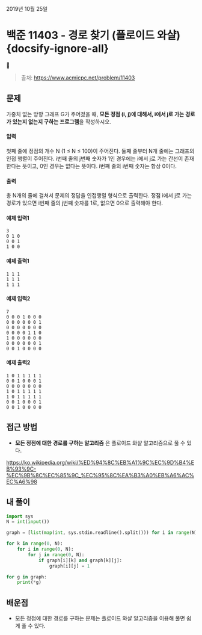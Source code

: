 
2019년 10월 25일

# 백준 11403 - 경로 찾기 (플로이드 와샬) {docsify-ignore-all}

> 출처: https://www.acmicpc.net/problem/11403

## 문제

가중치 없는 방향 그래프 G가 주어졌을 때, **모든 정점 (i, j)에 대해서, i에서 j로 가는 경로가 있는지 없는지 구하는 프로그램**을 작성하시오.

#### 입력

첫째 줄에 정점의 개수 N (1 ≤ N ≤ 100)이 주어진다. 둘째 줄부터 N개 줄에는 그래프의 인접 행렬이 주어진다. i번째 줄의 j번째 숫자가 1인 경우에는 i에서 j로 가는 간선이 존재한다는 뜻이고, 0인 경우는 없다는 뜻이다. i번째 줄의 i번째 숫자는 항상 0이다.

#### 출력

총 N개의 줄에 걸쳐서 문제의 정답을 인접행렬 형식으로 출력한다. 정점 i에서 j로 가는 경로가 있으면 i번째 줄의 j번째 숫자를 1로, 없으면 0으로 출력해야 한다.

#### 예제 입력1

```
3
0 1 0
0 0 1
1 0 0
```

#### 예제 출력1

```
1 1 1
1 1 1
1 1 1
```

#### 예제 입력2

```
7
0 0 0 1 0 0 0
0 0 0 0 0 0 1
0 0 0 0 0 0 0
0 0 0 0 1 1 0
1 0 0 0 0 0 0
0 0 0 0 0 0 1
0 0 1 0 0 0 0
```

#### 예제 출력2

```
1 0 1 1 1 1 1
0 0 1 0 0 0 1
0 0 0 0 0 0 0
1 0 1 1 1 1 1
1 0 1 1 1 1 1
0 0 1 0 0 0 1
0 0 1 0 0 0 0
```

## 접근 방법

- **모든 정점에 대한 경로를 구하는 알고리즘** 은 플로이드 와샬 알고리즘으로 풀 수 있다.

https://ko.wikipedia.org/wiki/%ED%94%8C%EB%A1%9C%EC%9D%B4%EB%93%9C-%EC%9B%8C%EC%85%9C_%EC%95%8C%EA%B3%A0%EB%A6%AC%EC%A6%98

## 내 풀이

```python
import sys
N = int(input())

graph = [list(map(int, sys.stdin.readline().split())) for i in range(N)]

for k in range(0, N):
    for i in range(0, N):
        for j in range(0, N):
            if graph[i][k] and graph[k][j]:
                graph[i][j] = 1

for g in graph:
    print(*g)
```

## 배운점

- 모든 정점에 대한 경로를 구하는 문제는 플로이드 와샬 알고리즘을 이용해 풀면 쉽게 풀 수 있다.

